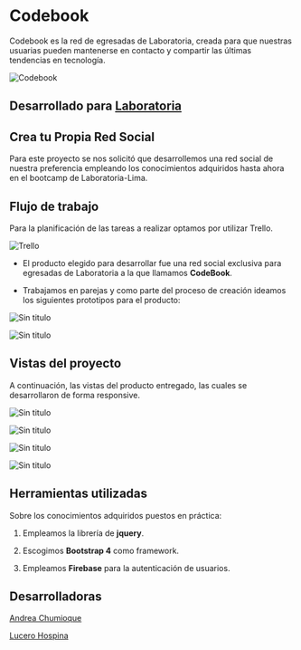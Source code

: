 # Codebook

Codebook es la red de egresadas de Laboratoria, creada para que nuestras usuarias pueden mantenerse en contacto y compartir las últimas tendencias en tecnología.

![Codebook](https://fotos.subefotos.com/3d11cc1a1ce5ebfc060fb4a8da3d6e61o.png)

## Desarrollado para [Laboratoria](http://laboratoria.la) 

## Crea tu Propia Red Social

Para este proyecto se nos solicitó que desarrollemos una red social de nuestra preferencia empleando los conocimientos adquiridos hasta ahora en el bootcamp de Laboratoria-Lima.

## Flujo de trabajo

Para la planificación de las tareas a realizar optamos por utilizar Trello.

![Trello](assets/docs/trello-plan.png)

* El producto elegido para desarrollar fue una red social exclusiva para egresadas de Laboratoria a la que llamamos **CodeBook**.

* Trabajamos en parejas y como parte del proceso de creación ideamos los siguientes prototipos para el producto:

![Sin titulo](assets/docs/sketch1.jpg)

![Sin titulo](assets/docs/sketch2.jpg)

## Vistas del proyecto

A continuación, las vistas del producto entregado, las cuales se desarrollaron de forma responsive.

![Sin titulo](assets/docs/splash-mobile.png)

![Sin titulo](assets/docs/login-view.JPG)

![Sin titulo](assets/docs/home-desktop.png)

![Sin titulo](assets/docs/profile-mobile.png)

## Herramientas utilizadas

Sobre los conocimientos adquiridos puestos en práctica:

1. Empleamos la librería de **jquery**.

2. Escogimos **Bootstrap 4** como framework.

3. Empleamos **Firebase** para la autenticación de usuarios.

## Desarrolladoras

[Andrea Chumioque](https://github.com/andreachumioque)

[Lucero Hospina](https://github.com/lucerohospina)
